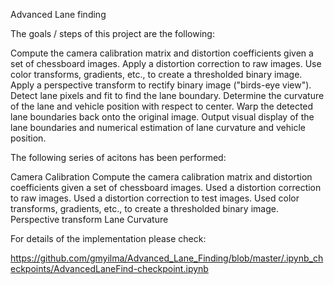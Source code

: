 
Advanced Lane finding



The goals / steps of this project are the following:

Compute the camera calibration matrix and distortion coefficients given a set of chessboard images. Apply a distortion correction to raw images. Use color transforms, gradients, etc., to create a thresholded binary image. Apply a perspective transform to rectify binary image ("birds-eye view"). Detect lane pixels and fit to find the lane boundary. Determine the curvature of the lane and vehicle position with respect to center. Warp the detected lane boundaries back onto the original image. Output visual display of the lane boundaries and numerical estimation of lane curvature and vehicle position.

The following series of acitons has been performed:

Camera Calibration
Compute the camera calibration matrix and distortion coefficients given a set of chessboard images.
Used a distortion correction to raw images.
Used a distortion correction to test images.
Used color transforms, gradients, etc., to create a thresholded binary image.
Perspective transform
Lane Curvature

For details of the implementation please check:

https://github.com/gmyilma/Advanced_Lane_Finding/blob/master/.ipynb_checkpoints/AdvancedLaneFind-checkpoint.ipynb

